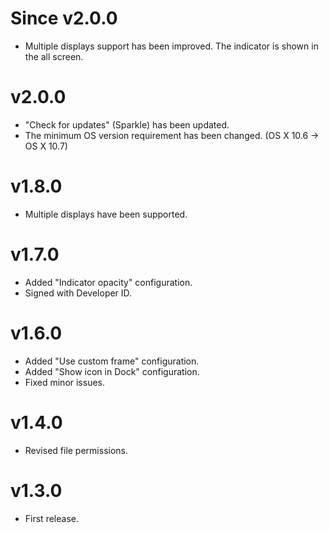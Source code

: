 Since v2.0.0
============

 - Multiple displays support has been improved. The indicator is shown in the all screen.

v2.0.0
======

 - "Check for updates" (Sparkle) has been updated.
 - The minimum OS version requirement has been changed. (OS X 10.6 -> OS X 10.7)

v1.8.0
======

 - Multiple displays have been supported.

v1.7.0
======

 - Added "Indicator opacity" configuration.
 - Signed with Developer ID.

v1.6.0
======

 - Added "Use custom frame" configuration.
 - Added "Show icon in Dock" configuration.
 - Fixed minor issues.

v1.4.0
======

 - Revised file permissions.

v1.3.0
======

 - First release.
